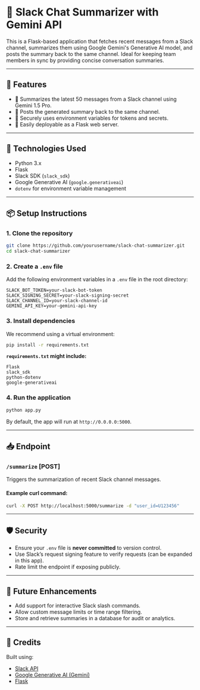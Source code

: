 

# 🔎 Slack Chat Summarizer with Gemini API

This is a Flask-based application that fetches recent messages from a Slack channel, summarizes them using Google Gemini's Generative AI model, and posts the summary back to the same channel. Ideal for keeping team members in sync by providing concise conversation summaries.

---

## 🚀 Features

- 🧠 Summarizes the latest 50 messages from a Slack channel using Gemini 1.5 Pro.
- 🤖 Posts the generated summary back to the same channel.
- 🔐 Securely uses environment variables for tokens and secrets.
- 📡 Easily deployable as a Flask web server.

---

## 🧰 Technologies Used

- Python 3.x
- Flask
- Slack SDK (`slack_sdk`)
- Google Generative AI (`google.generativeai`)
- `dotenv` for environment variable management

---

## 📦 Setup Instructions

### 1. Clone the repository

```bash
git clone https://github.com/yourusername/slack-chat-summarizer.git
cd slack-chat-summarizer
```

### 2. Create a `.env` file

Add the following environment variables in a `.env` file in the root directory:

```env
SLACK_BOT_TOKEN=your-slack-bot-token
SLACK_SIGNING_SECRET=your-slack-signing-secret
SLACK_CHANNEL_ID=your-slack-channel-id
GEMINI_API_KEY=your-gemini-api-key
```

### 3. Install dependencies

We recommend using a virtual environment:

```bash
pip install -r requirements.txt
```

**`requirements.txt` might include:**
```
Flask
slack_sdk
python-dotenv
google-generativeai
```

### 4. Run the application

```bash
python app.py
```

By default, the app will run at `http://0.0.0.0:5000`.

---

## 📥 Endpoint

### `/summarize` [POST]

Triggers the summarization of recent Slack channel messages.

#### Example curl command:

```bash
curl -X POST http://localhost:5000/summarize -d "user_id=U123456"
```

---

## 🛡️ Security

- Ensure your `.env` file is **never committed** to version control.
- Use Slack’s request signing feature to verify requests (can be expanded in this app).
- Rate limit the endpoint if exposing publicly.

---

## 📌 Future Enhancements

- Add support for interactive Slack slash commands.
- Allow custom message limits or time range filtering.
- Store and retrieve summaries in a database for audit or analytics.

---

## 🙌 Credits

Built using:
- [Slack API](https://api.slack.com/)
- [Google Generative AI (Gemini)](https://ai.google.dev/)
- [Flask](https://flask.palletsprojects.com/)

